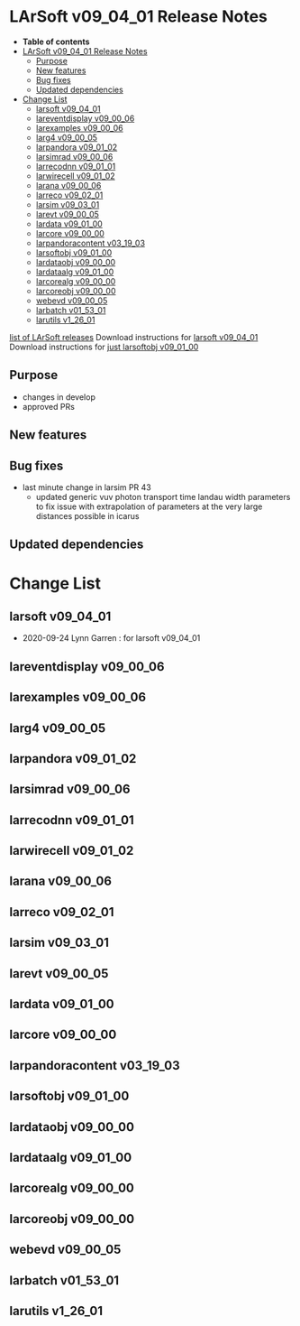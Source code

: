 LArSoft v09\_04\_01 Release Notes
======================================================================

-   **Table of contents**
-   [LArSoft v09\_04\_01 Release Notes](#LArSoft-v09_04_01-Release-Notes)
    -   [Purpose](#Purpose)
    -   [New features](#New-features)
    -   [Bug fixes](#Bug-fixes)
    -   [Updated dependencies](#Updated-dependencies)
-   [Change List](#Change-List)
    -   [larsoft v09\_04\_01](#larsoft-v09_04_01)
    -   [lareventdisplay v09\_00\_06](#lareventdisplay-v09_00_06)
    -   [larexamples v09\_00\_06](#larexamples-v09_00_06)
    -   [larg4 v09\_00\_05](#larg4-v09_00_05)
    -   [larpandora v09\_01\_02](#larpandora-v09_01_02)
    -   [larsimrad v09\_00\_06](#larsimrad-v09_00_06)
    -   [larrecodnn v09\_01\_01](#larrecodnn-v09_01_01)
    -   [larwirecell v09\_01\_02](#larwirecell-v09_01_02)
    -   [larana v09\_00\_06](#larana-v09_00_06)
    -   [larreco v09\_02\_01](#larreco-v09_02_01)
    -   [larsim v09\_03\_01](#larsim-v09_03_01)
    -   [larevt v09\_00\_05](#larevt-v09_00_05)
    -   [lardata v09\_01\_00](#lardata-v09_01_00)
    -   [larcore v09\_00\_00](#larcore-v09_00_00)
    -   [larpandoracontent v03\_19\_03](#larpandoracontent-v03_19_03)
    -   [larsoftobj v09\_01\_00](#larsoftobj-v09_01_00)
    -   [lardataobj v09\_00\_00](#lardataobj-v09_00_00)
    -   [lardataalg v09\_01\_00](#lardataalg-v09_01_00)
    -   [larcorealg v09\_00\_00](#larcorealg-v09_00_00)
    -   [larcoreobj v09\_00\_00](#larcoreobj-v09_00_00)
    -   [webevd v09\_00\_05](#webevd-v09_00_05)
    -   [larbatch v01\_53\_01](#larbatch-v01_53_01)
    -   [larutils v1\_26\_01](#larutils-v1_26_01)

[list of LArSoft releases](LArSoft_release_list)
Download instructions for [larsoft v09\_04\_01](http://scisoft.fnal.gov/scisoft/bundles/larsoft/v09_04_01/larsoft-v09_04_01.html)
Download instructions for [just larsoftobj v09\_01\_00](http://scisoft.fnal.gov/scisoft/bundles/larsoftobj/v09_01_00/larsoftobj-v09_01_00.html)

Purpose
--------------------

-   changes in develop
-   approved PRs

New features
------------------------------

Bug fixes
------------------------

-   last minute change in larsim PR 43
    -   updated generic vuv photon transport time landau width parameters to fix issue with extrapolation of parameters at the very large distances possible in icarus

Updated dependencies
----------------------------------------------

Change List
============================

larsoft v09\_04\_01
------------------------------------------

-   2020-09-24 Lynn Garren : for larsoft v09\_04\_01

lareventdisplay v09\_00\_06
----------------------------------------------------------

larexamples v09\_00\_06
--------------------------------------------------

larg4 v09\_00\_05
--------------------------------------

larpandora v09\_01\_02
------------------------------------------------

larsimrad v09\_00\_06
----------------------------------------------

larrecodnn v09\_01\_01
------------------------------------------------

larwirecell v09\_01\_02
--------------------------------------------------

larana v09\_00\_06
----------------------------------------

larreco v09\_02\_01
------------------------------------------

larsim v09\_03\_01
----------------------------------------

larevt v09\_00\_05
----------------------------------------

lardata v09\_01\_00
------------------------------------------

larcore v09\_00\_00
------------------------------------------

larpandoracontent v03\_19\_03
--------------------------------------------------------------

larsoftobj v09\_01\_00
------------------------------------------------

lardataobj v09\_00\_00
------------------------------------------------

lardataalg v09\_01\_00
------------------------------------------------

larcorealg v09\_00\_00
------------------------------------------------

larcoreobj v09\_00\_00
------------------------------------------------

webevd v09\_00\_05
----------------------------------------

larbatch v01\_53\_01
--------------------------------------------

larutils v1\_26\_01
------------------------------------------
